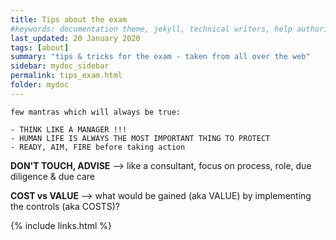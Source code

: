 ```yaml
---
title: Tips about the exam
#keywords: documentation theme, jekyll, technical writers, help authoring tools, hat replacements
last_updated: 20 January 2020
tags: [about]
summary: "tips & tricks for the exam - taken from all over the web"
sidebar: mydoc_sidebar
permalink: tips_exam.html
folder: mydoc
---
```


```
few mantras which will always be true:

- THINK LIKE A MANAGER !!!
- HUMAN LIFE IS ALWAYS THE MOST IMPORTANT THING TO PROTECT
- READY, AIM, FIRE before taking action
```

**DON'T TOUCH, ADVISE** --> like a consultant, focus on process, role, due diligence & due care

**COST vs VALUE** --> what would be gained (aka VALUE) by implementing the controls (aka COSTS)?




{% include links.html %}

